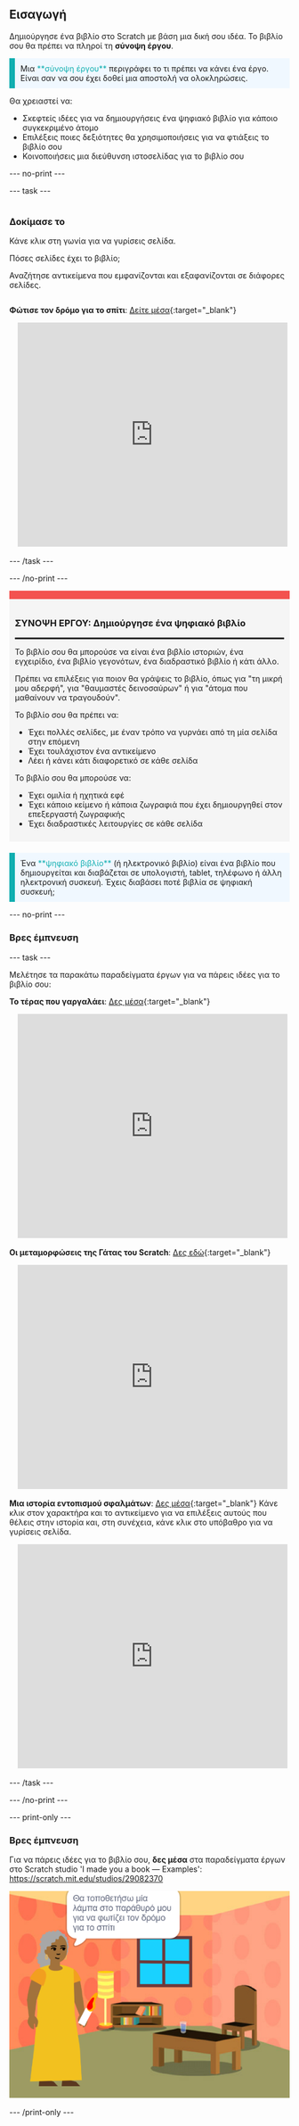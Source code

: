 ## Εισαγωγή

Δημιούργησε ένα βιβλίο στο Scratch με βάση μια δική σου ιδέα. Το βιβλίο σου θα πρέπει να πληροί τη **σύνοψη έργου**.

<p style="border-left: solid; border-width:10px; border-color: #0faeb0; background-color: aliceblue; padding: 10px;">
Μια <span style="color: #0faeb0">**σύνοψη έργου**</span> περιγράφει το τι πρέπει να κάνει ένα έργο. Είναι σαν να σου έχει δοθεί μια αποστολή να ολοκληρώσεις.
</p>

Θα χρειαστεί να:

+ Σκεφτείς ιδέες για να δημιουργήσεις ένα ψηφιακό βιβλίο για κάποιο συγκεκριμένο άτομο
+ Επιλέξεις ποιες δεξιότητες θα χρησιμοποιήσεις για να φτιάξεις το βιβλίο σου
+ Κοινοποιήσεις μια διεύθυνση ιστοσελίδας για το βιβλίο σου

--- no-print ---

--- task ---

<div style="display: flex; flex-wrap: wrap">
<div style="flex-basis: 200px; flex-grow: 1">

### Δοκίμασε το

Κάνε κλικ στη γωνία για να γυρίσεις σελίδα.

Πόσες σελίδες έχει το βιβλίο;

Αναζήτησε αντικείμενα που εμφανίζονται και εξαφανίζονται σε διάφορες σελίδες.

</div>
<div>

**Φώτισε τον δρόμο για το σπίτι**: [Δείτε μέσα](https://scratch.mit.edu/projects/599651243/editor){:target="_blank"}
<div class="scratch-preview" style="margin-left: 15px;">
  <iframe allowtransparency="true" width="485" height="402" src="https://scratch.mit.edu/projects/embed/599651243/?autostart=false" frameborder="0"></iframe>
</div>

</div>
</div>

--- /task ---

--- /no-print ---

<div style="border-top: 15px solid #f3524f; background-color: whitesmoke; margin-bottom: 20px; padding: 10px;">

### ΣΥΝΟΨΗ ΕΡΓΟΥ: Δημιούργησε ένα **ψηφιακό βιβλίο**
<hr style="border-top: 2px solid black;">

Το βιβλίο σου θα μπορούσε να είναι ένα βιβλίο ιστοριών, ένα εγχειρίδιο, ένα βιβλίο γεγονότων, ένα διαδραστικό βιβλίο ή κάτι άλλο.

Πρέπει να επιλέξεις για ποιον θα γράψεις το βιβλίο, όπως για "τη μικρή μου αδερφή", για "θαυμαστές δεινοσαύρων" ή για "άτομα που μαθαίνουν να τραγουδούν".  

Το βιβλίο σου θα πρέπει να:
+ Έχει πολλές σελίδες, με έναν τρόπο να γυρνάει από τη μία σελίδα στην επόμενη
+ Έχει τουλάχιστον ένα αντικείμενο
+ Λέει ή κάνει κάτι διαφορετικό σε κάθε σελίδα

Το βιβλίο σου θα μπορούσε να:
+ Έχει ομιλία ή ηχητικά εφέ
+ Έχει κάποιο κείμενο ή κάποια ζωγραφιά που έχει δημιουργηθεί στον επεξεργαστή ζωγραφικής
+ Έχει διαδραστικές λειτουργίες σε κάθε σελίδα
</div>

<p style="border-left: solid; border-width:10px; border-color: #0faeb0; background-color: aliceblue; padding: 10px;">
Ένα <span style="color: #0faeb0">**ψηφιακό βιβλίο**</span> (ή ηλεκτρονικό βιβλίο) είναι ένα βιβλίο που δημιουργείται και διαβάζεται σε υπολογιστή, tablet, τηλέφωνο ή άλλη ηλεκτρονική συσκευή. Έχεις διαβάσει ποτέ βιβλία σε ψηφιακή συσκευή;
</p>

--- no-print ---

### Βρες έμπνευση

--- task ---

Μελέτησε τα παρακάτω παραδείγματα έργων για να πάρεις ιδέες για το βιβλίο σου:

**Το τέρας που γαργαλάει**: [Δες μέσα](https://scratch.mit.edu/projects/599651916/editor){:target="_blank"}
<div class="scratch-preview" style="margin-left: 15px;">
  <iframe allowtransparency="true" width="485" height="402" src="https://scratch.mit.edu/projects/embed/599651916/?autostart=false" frameborder="0"></iframe>
</div>

**Οι μεταμορφώσεις της Γάτας του Scratch**: [Δες εδώ](https://scratch.mit.edu/projects/599652684/editor){:target="_blank"}
<div class="scratch-preview" style="margin-left: 15px;">
  <iframe allowtransparency="true" width="485" height="402" src="https://scratch.mit.edu/projects/embed/599652684/?autostart=false" frameborder="0"></iframe>
</div>

**Μια ιστορία εντοπισμού σφαλμάτων**: [Δες μέσα](https://scratch.mit.edu/projects/599653803/editor){:target="_blank"}
Κάνε κλικ στον χαρακτήρα και το αντικείμενο για να επιλέξεις αυτούς που θέλεις στην ιστορία και, στη συνέχεια, κάνε κλικ στο υπόβαθρο για να γυρίσεις σελίδα.
<div class="scratch-preview" style="margin-left: 15px;">
  <iframe allowtransparency="true" width="485" height="402" src="https://scratch.mit.edu/projects/embed/599653803/?autostart=false" frameborder="0"></iframe>
</div>

--- /task ---

--- /no-print ---

--- print-only ---

### Βρες έμπνευση

Για να πάρεις ιδέες για το βιβλίο σου, **δες μέσα** στα παραδείγματα έργων στο Scratch studio 'I made you a book — Examples': https://scratch.mit.edu/studios/29082370

![Το έργο «Φώτισε το δρόμο για το σπίτι».](images/showcase_static.png)

--- /print-only ---


